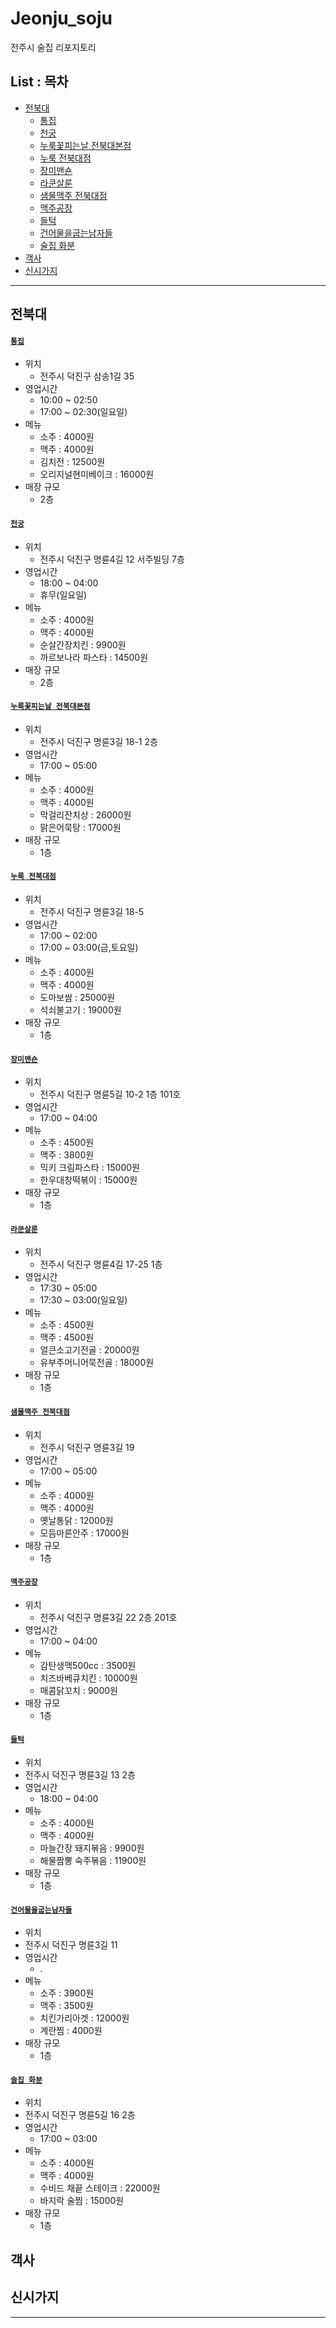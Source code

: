Jeonju_soju
===

전주시 술집 리포지토리

List : 목차
---

- [전북대](#전북대)
   - [통집](#통집)
   - [천궁](#천궁)
   - [누룩꽃피는날 전북대본점](#누룩꽃피는날-전북대본점)
   - [누룩 전북대점](#누룩-전북대점)
   - [장미맨숀](#장미맨숀)
   - [라쿤살룬](#라쿤살룬)
   - [샘물맥주 전북대점](#샘물맥주-전북대점)
   - [맥주공장](#맥주공장)
   - [들턱](#들턱)
   - [건어물을굽는남자들](#건어물을굽는남자들)
   - [술집 화분](#술집-화분)
- [객사](#객사)
- [신시가지](#신시가지)


***

## 전북대

#### [`통집`](https://map.naver.com/v5/search/%ED%86%B5%EC%A7%91/place/17474756?c=14151640.7487825,4279042.7329032,15,0,0,0,dh)
- 위치
  - 전주시 덕진구 삼송1길 35
- 영업시간
  - 10:00 ~ 02:50
  - 17:00 ~ 02:30(일요일)
- 메뉴
  - 소주 : 4000원
  - 맥주 : 4000원
  - 김치전 : 12500원
  - 오리지널현미베이크 : 16000원
- 매장 규모
  - 2층


#### [`천궁`](https://map.naver.com/v5/search/%EC%B2%9C%EA%B6%81/place/1426435574?c=14151228.1096941,4279055.4355300,15,0,0,0,dh)
- 위치
  - 전주시 덕진구 명륜4길 12 서주빌딩 7층
- 영업시간
  - 18:00 ~ 04:00
  - 휴무(일요일)
- 메뉴
  - 소주 : 4000원
  - 맥주 : 4000원
  - 순살간장치킨 : 9900원
  - 까르보나라 파스타 : 14500원
- 매장 규모
  - 2층


#### [`누룩꽃피는날 전북대본점`](https://map.naver.com/v5/search/%EC%A0%84%EB%B6%81%EB%8C%80%20%EB%88%84%EB%A3%A9/place/13573455?placePath=%3Fentry=pll%26from=nx%26fromNxList=true)
- 위치
  - 전주시 덕진구 명륜3길 18-1 2층
- 영업시간
  - 17:00 ~ 05:00
- 메뉴
  - 소주 : 4000원
  - 맥주 : 4000원
  - 막걸리잔치상 : 26000원
  - 맑은어묵탕 : 17000원
- 매장 규모
  - 1층


#### [`누룩 전북대점`](https://map.naver.com/v5/search/%EC%A0%84%EB%B6%81%EB%8C%80%20%EB%88%84%EB%A3%A9/place/1864550319?placePath=%3Fentry=pll%26from=nx%26fromNxList=true&c=14149972.3479143,4277403.7513929,15,0,0,0,dh)
- 위치
  - 전주시 덕진구 명륜3길 18-5
- 영업시간
  - 17:00 ~ 02:00
  - 17:00 ~ 03:00(금,토요일)
- 메뉴
  - 소주 : 4000원
  - 맥주 : 4000원
  - 도마보쌈 : 25000원
  - 석쇠불고기 : 19000원
- 매장 규모
  - 1층


#### [`장미맨숀`](https://map.naver.com/v5/entry/place/1583241084?c=14151560.131206732,4279073.026975952,13,0,0,0,dh&placePath=%2Fhome&entry=plt)
- 위치
  - 전주시 덕진구 명륜5길 10-2 1층 101호
- 영업시간
  - 17:00 ~ 04:00
- 메뉴
  - 소주 : 4500원
  - 맥주 : 3800원
  - 믹키 크림파스타 : 15000원
  - 한우대창떡볶이 : 15000원
- 매장 규모
  - 1층


#### [`라쿤살룬`](https://map.naver.com/v5/entry/place/1800556559?c=14151602.2433707,4279148.7625270,13,0,0,0,dh&placePath=%2Fhome&entry=plt)
- 위치
  - 전주시 덕진구 명륜4길 17-25 1층
- 영업시간
  - 17:30 ~ 05:00
  - 17:30 ~ 03:00(일요일)
- 메뉴
  - 소주 : 4500원
  - 맥주 : 4500원
  - 얼큰소고기전골 : 20000원
  - 유부주머니어묵전골 : 18000원
- 매장 규모
  - 1층


#### [`샘물맥주 전북대점`](https://map.naver.com/v5/entry/place/1248368602?c=14151821.6082006,4279025.1286609,13,0,0,0,dh&placePath=%2Fhome)
- 위치
  - 전주시 덕진구 명륜3길 19
- 영업시간
  - 17:00 ~ 05:00
- 메뉴
  - 소주 : 4000원
  - 맥주 : 4000원
  - 옛날통닭 : 12000원
  - 모듬마른안주 : 17000원
- 매장 규모
  - 1층


#### [`맥주공장`](https://map.naver.com/v5/entry/place/1116997307?c=14151909.5331507,4278962.6955777,13,0,0,0,dh&placePath=%2Fhome)
- 위치
  - 전주시 덕진구 명륜3길 22 2층 201호
- 영업시간
  - 17:00 ~ 04:00
- 메뉴
  - 감탄생맥500cc : 3500원
  - 치즈바베큐치킨 : 10000원
  - 매콤닭꼬치 : 9000원
- 매장 규모
  - 1층
 
 
 #### [`들턱`](https://map.naver.com/v5/entry/place/1760924816?c=14151768.8552525,4278974.0153819,13,0,0,0,dh&placePath=%2Fhome&entry=plt)
 - 위치
  - 전주시 덕진구 명륜3길 13 2층
- 영업시간
  - 18:00 ~ 04:00
- 메뉴
  - 소주 : 4000원
  - 맥주 : 4000원
  - 마늘간장 돼지볶음 : 9900원
  - 해물짬뽕 숙주볶음 : 11900원
- 매장 규모
  - 1층
 
 
 #### [`건어물을굽는남자들`](https://map.naver.com/v5/entry/place/37633745?c=14151757.1333102,4278958.5663586,13,0,0,0,dh&placePath=%2Fmenu%2Flist&entry=plt)
  - 위치
  - 전주시 덕진구 명륜3길 11
- 영업시간
  - .
- 메뉴
  - 소주 : 3900원
  - 맥주 : 3500원
  - 치킨가리아겟 : 12000원
  - 계란찜 : 4000원
- 매장 규모
  - 1층


#### [`술집 화분`](https://map.naver.com/v5/search/%EC%A0%84%EB%B6%81%EB%8C%80%20%EC%88%A0%EC%A7%91/place/1821657248?placePath=%3Fentry=pll%26from=nx%26fromNxList=true&n_ad_group_type=10&n_query=%EC%A0%84%EB%B6%81%EB%8C%80%EC%88%A0%EC%A7%91&c=14151127.7217773,4279183.0668538,15,0,0,0,dh)
  - 위치
  - 전주시 덕진구 명륜5길 16 2층
- 영업시간
  - 17:00 ~ 03:00
- 메뉴
  - 소주 : 4000원
  - 맥주 : 4000원
  - 수비드 채끝 스테이크 : 22000원
  - 바지락 술찜 : 15000원
- 매장 규모
  - 1층



## 객사

## 신시가지

***
